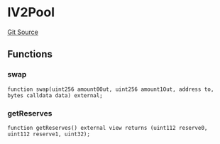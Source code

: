 # IV2Pool
[Git Source](https://github.com/zammdefi/zRouter/blob/69617a4a7c4ee7b21900c469f2a65ec825391317/src/zRouter.sol)


## Functions
### swap


```solidity
function swap(uint256 amount0Out, uint256 amount1Out, address to, bytes calldata data) external;
```

### getReserves


```solidity
function getReserves() external view returns (uint112 reserve0, uint112 reserve1, uint32);
```

